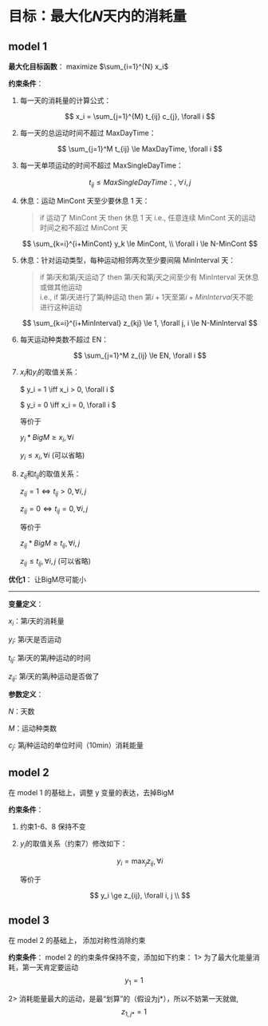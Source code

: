 # 目标：最大化$N$天内的消耗量

## model 1

**最大化目标函数**：
maximize $\sum_{i=1}^{N} x_i$

**约束条件**：

1.  每一天的消耗量的计算公式：

    $$
    x_i = \sum_{j=1}^{M} t_{ij} c_{j}, \forall i
    $$

2.  每一天的总运动时间不超过 MaxDayTime：

    $$
     \sum_{j=1}^M t_{ij} \le MaxDayTime, \forall i
    $$

3.  每一天单项运动的时间不超过 MaxSingleDayTime：

    $$
     t_{ij} \le MaxSingleDayTime：, \forall i, j
    $$

4.  休息：运动 MinCont 天至少要休息 1 天：

    > if 运动了 MinCont 天 then 休息 1 天
    > i.e., 任意连续 MinCont 天的运动时间之和不超过 MinCont 天

    $$
    \sum_{k=i}^{i+MinCont} y_k \le MinCont, \\ \forall i \le N-MinCont
    $$

5.  休息：针对运动类型，每种运动相邻两次至少要间隔 MinInterval 天：

    > if 第$i$天和第$j$天运动了 then 第$i$天和第$j$天之间至少有 MinInterval 天休息或做其他运动  
    > i.e., if 第$i$天进行了第$j$种运动 then 第$i+1$天至第$i+MinInterval$天不能进行这种运动

    $$
    \sum_{k=i}^{i+MinInterval} z_{kj} \le 1, \forall j, i \le N-MinInterval
    $$

6.  每天运动种类数不超过 EN：

    $$
    \sum_{j=1}^M z_{ij} \le EN, \forall i
    $$

7.  $x_i$和$y_i$的取值关系：

    $ y_i = 1 \iff x_i > 0, \forall i $

    $ y_i = 0 \iff x_i = 0, \forall i $

    等价于

    $y_i * BigM \ge x_i, \forall i$

    $y_i \le x_i, \forall i$ (可以省略)

8.  $z_{ij}$和$t_{ij}$的取值关系：

    $z_{ij} = 1 \iff t_{ij} > 0, \forall i, j$

    $z_{ij} = 0 \iff t_{ij} = 0, \forall i, j$

    等价于

    $z_{ij} * BigM \ge t_{ij}, \forall i, j$

    $z_{ij} \le t_{ij}, \forall i, j$ (可以省略)

**优化1**：
让BigM尽可能小

---

**变量定义**：

$x_i$：第$i$天的消耗量

$y_i$: 第$i$天是否运动

$t_{ij}$: 第$i$天的第$j$种运动的时间

$z_{ij}$: 第$i$天的第$j$种运动是否做了

**参数定义**：

$N$：天数

$M$：运动种类数

$c_{j}$: 第$j$种运动的单位时间（10min）消耗能量



## model 2

在 model 1 的基础上，调整 y 变量的表达，去掉BigM

**约束条件**：
1. 约束1-6、8 保持不变

2. $y_i$的取值关系（约束7）修改如下：

   $$
   y_i = \max_{j} z_{ij}, \forall i
   $$

   等价于

   $$
   y_i \ge z_{ij}, \forall i, j \\
   $$

## model 3

在 model 2 的基础上，
添加对称性消除约束


**约束条件**：
model 2 的约束条件保持不变，添加如下约束：
1> 为了最大化能量消耗，第一天肯定要运动
$$
   y_1 = 1
$$

2> 消耗能量最大的运动，是最“划算”的（假设为j*），所以不妨第一天就做,
$$
   z_{1,j*} = 1
$$


<script type="text/javascript" src="http://cdn.mathjax.org/mathjax/latest/MathJax.js?config=TeX-AMS-MML_HTMLorMML"></script>
<script type="text/x-mathjax-config"> MathJax.Hub.Config({ tex2jax: {inlineMath: [['$', '$']]}, messageStyle: "none" });</script>
